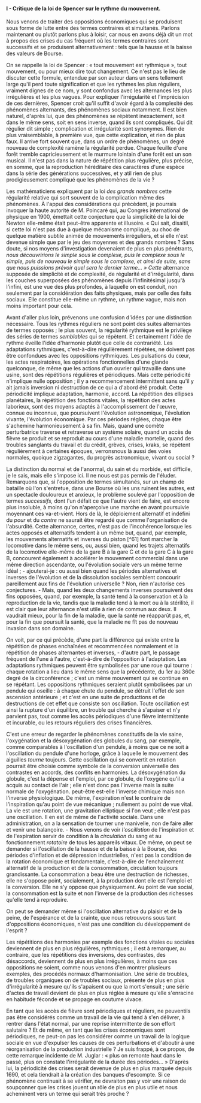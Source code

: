 #### I - Critique de la loi de Spencer sur le rythme du mouvement.

Nous venons de traiter des oppositions économiques qui se produisent sous forme de lutte entre des termes contraires et simultanés. Parlons maintenant ou plutôt parlons plus à loisir, car nous en avons déjà dit un mot à propos des crises du cas fréquent où les termes contraires sont successifs et se produisent alternativement : tels que la hausse et la baisse des valeurs de Bourse.

On se rappelle la loi de Spencer : « tout mouvement est rythmique », tout mouvement, ou pour mieux dire tout changement. Ce n'est pas le lieu de discuter cette formule, entendue par son auteur dans un sens tellement large qu'il perd toute signification et que les rythmes les plus réguliers, vraiment dignes de ce nom, y sont confondus avec les alternances les plus irrégulières et les plus vagues. Pour expliquer l'irrégularité et l'imprécision de ces dernières, Spencer croit qu'il suffit d'avoir égard à la complexité des phénomènes alternants, des phénomènes sociaux notamment. Il est bien naturel, d'après lui, que des phénomènes se répètent inexactement, soit dans le même sens, soit en sens inverse, quand ils sont compliqués. Qui dit régulier dit simple ; complication et irrégularité sont synonymes. Rien de plus vraisemblable, à première vue, que cette explication, et rien de plus faux. Il arrive fort souvent que, dans un ordre de phénomènes, un degré nouveau de complexité ramène la régularité perdue. Chaque feuille d'une forêt tremble capricieusement et le murmure lointain d'une forêt est un son musical. Il n'est pas dans la nature de répétition plus régulière, plus précise, en somme, que la reproduction héréditaire des caractères d'une espèce dans la série des générations successives, et y atil rien de plus prodigieusement compliqué que les phénomènes de la vie ?

Les mathématiciens expliquent par la loi _des grands nombres_ cette régularité relative qui sort souvent de la complication même des phénomènes. À l'appui des considérations qui précèdent, je pourrais invoquer la haute autorité de M. Poincaré qui, au Congrès international de physique en 1900, émettait cette conjecture que la simplicité de la loi de Newton elle-même était peut-être apparente et illusoire. « Qui sait, disaitil, si cette loi n'est pas due à quelque mécanisme compliqué, au choc de quelque matière subtile animée de mouvements irréguliers, et si elle n'est devenue simple que par le jeu des moyennes et des grands nombres ? Sans doute, si nos moyens d'investigation devenaient de plus en plus pénétrants, _nous découvririons le simple sous le complexe, puis le complexe sous le simple, puis de nouveau le simple sous le complexe, et ainsi de suite, sans que nous puissions prévoir quel sera le dernier terme… » Cette_ alternance supposée de simplicité et de complexité, de régularité et d'irrégularité, dans les couches superposées des phénomènes depuis l'infinitésimal jusqu'à l'infini, est une vue des plus profondes, à laquelle on est conduit, non seulement par la considération des faits physiques, mais par celle des faits sociaux. Elle constitue elle-même un rythme, un rythme vague, mais non moins important pour cela.

Avant d'aller plus loin, prévenons une confusion d'idées par une distinction nécessaire. Tous les rythmes réguliers ne sont point des suites alternantes de termes opposés ; le plus souvent, la régularité rythmique est le privilège des séries de termes _semblables_ qui se répètent. Et certainement l'idée de rythme éveille l'idée d'harmonie plutôt que celle de contrariété. Les adaptations rythmiques, c'est-à-dire régulièrement répétées, ne doivent pas être confondues avec les oppositions rythmiques. Les pulsations du cœur, les actes respiratoires, les opérations fonctionnelles d'une glande quelconque, de même que les actions d'un ouvrier qui travaille dans une usine, sont des répétitions régulières et périodiques. Mais cette périodicité n'implique nulle opposition ; il y a recommencement intermittent sans qu'il y ait jamais inversion ni destruction de ce qui a d'abord été produit. Cette périodicité implique adaptation, harmonie, accord. La répétition des ellipses planétaires, la répétition des fonctions vitales, la répétition des actes laborieux, sont des moyens adaptés à l'accomplissement de l'œuvre, connue ou inconnue, que poursuivent l'évolution astronomique, l'évolution vivante, l'évolution économique. Par ces périodes réglées, chaque être s'achemine harmonieusement à sa fin. Mais, quand une comète perturbatrice traverse et retraverse un système solaire, quand un accès de fièvre se produit et se reproduit au cours d'une maladie mortelle, quand des troubles sanglants du travail et du crédit, grèves, crises, kraks, se répètent régulièrement à certaines époques, verronsnous là aussi des voies normales, quoique zigzagantes, du progrès astronomique, vivant ou social ?

La distinction du normal et de l'anormal, du sain et du morbide, est difficile, je le sais, mais elle s'impose ici. Il ne nous est pas permis de l'éluder. Remarquons que, si l'opposition de termes simultanés, sur un champ de bataille où l'on s'entretue, dans une Bourse où les uns ruinent les autres, est un spectacle douloureux et anxieux, le problème soulevé par l'opposition de termes _successifs,_ dont l'un défait ce que l'autre vient de faire, est encore plus insoluble, à moins qu'on n'aperçoive une marche en avant poursuivie moyennant ces va-et-vient. Hors de là, le déploiement alternatif et indéfini du _pour_ et du _contre_ ne saurait être regardé que comme l'organisation de l'absurdité. Cette alternance, certes, n'est pas de l'incohérence lorsque les actes opposés et alternatifs tendent à un même but, quand, par exemple, les mouvements alternatifs et inverses du piston [^61] font marcher la locomotive dans le même sens, ou, aussi bien, quand les trajets alternatifs de la locomotive elle-même de la gare B à la gare C et de la gare C à la gare B, concourent également à accélérer le mouvement commercial dans une même direction ascendante, ou l'évolution sociale vers un même terme idéal ; - ajouterai-je : ou aussi bien quand les périodes alternatives et inverses de l'évolution et de la dissolution sociales semblent concourir pareillement aux fins de l'évolution universelle ? Non, rien n'autorise ces conjectures. - Mais, quand les deux changements inverses poursuivent des fins opposées, quand, par exemple, la santé tend à la conservation et à la reproduction de la vie, tandis que la maladie tend à la mort ou à la stérilité, il est clair que leur alternance n'est utile à rien de commun aux deux. Il vaudrait mieux, pour la fin de la maladie, que la santé ne réapparût pas, et, pour la fin que poursuit la santé, que la maladie ne fît pas de nouveau invasion dans son domaine.

On voit, par ce qui précède, d'une part la différence qui existe entre la répétition de phases enchaînées et recommencées normalement et la répétition de phases alternantes et inverses, - d'autre part, le passage fréquent de l'une à l'autre, c'est-à-dire de l'opposition à l'adaptation. Les adaptations rythmiques peuvent être symbolisées par une roue qui tourne : chaque rotation a lieu dans le même sens que la précédente, du 1er au 360e degré de la circonférence ; c'est un même mouvement qui se continue en se répétant. Les oppositions rythmiques seraient plutôt symbolisées par un pendule qui oseille : à chaque chute du pendule, se détruit l'effet de son ascension antérieure ; et c'est en une suite de productions et de destructions de cet effet que consiste son oscillation. Toute oscillation est ainsi la rupture d'un équilibre, un trouble qui cherche à s'apaiser et n'y parvient pas, tout comme les accès périodiques d'une fièvre intermittente et incurable, ou les retours réguliers des crises financières.

C'est une erreur de regarder le phénomènes constitutifs de la vie saine, l'oxygénation et la désoxygénation des globules du sang, par exemple, comme comparables à l'oscillation d'un pendule, à moins que ce ne soit à l'oscillation du pendule d'une horloge, grâce à laquelle le mouvement des aiguilles _tourne_ toujours. Cette oscillation qui se convertit en rotation pourrait être choisie comme symbole de la conversion universelle des contrastes en accords, des conflits en harmonies. La désoxygénation du globule, c'est la dépense et l'emploi, par ce globule, de l'oxygène qu'il a acquis au contact de l'air ; elle n'est donc pas l'inverse mais la suite normale de l'oxygénation. peut-être est-elle l'inverse chimique mais non l'inverse physiologique. De même, l'expiration n'est le contraire de l'inspiration qu'au point de vue mécanique ; nullement au point de vue vital. La vie est une rotation, une gravitation elliptique si l'on veut ; elle n'est pas une oscillation. Il en est de même de l'activité sociale. Dans une administration, on a la sensation de tourner une manivelle, non de faire aller et venir une balançoire. - Nous venons de voir _l'oscillation_ de l'inspiration et de l'expiration servir de condition à la _circulation_ du sang et au fonctionnement _rotatoire_ de tous les appareils vitaux. De même, on peut se demander si l'oscillation de la hausse et de la baisse à la Bourse, des périodes d'inflation et de dépression industrielles, n'est pas la condition de la rotation économique et fondamentale, c'est-à-dire de l'enchaînement alternatif de la production et de la consommation, circulation toujours grandissante. La consommation a beau être une destruction de richesses, elle ne s'oppose point, socialement, à la production dont elle est l'emploi et la conversion. Elle ne s'y oppose que physiquement. Au point de vue social, la consommation est la suite et non l'inverse de la production des richesses qu'elle tend à reproduire.

On peut se demander même si l'oscillation alternative du plaisir et de la peine, de l'espérance et de la crainte, que nous retrouvons sous tant d'oppositions économiques, n'est pas une condition du développement de l'esprit ?

Les répétitions des harmonies par exemple des fonctions vitales ou sociales deviennent de plus en plus régulières, rythmiques ; il est à remarquer, au contraire, que les répétitions des inversions, des contrastes, des désaccords, deviennent de plus en plus irrégulières, à moins que ces oppositions ne soient, comme nous venons d'en montrer plusieurs exemples, des procédés normaux d'harmonisation. Une série de troubles, de troubles organiques on de troubles sociaux, présente de plus en plus d'irrégularité à mesure qu'ils s'apaisent ou que la mort s'ensuit ; une série d'actes de travail devient de plus en plus réglée à mesure qu'elle s'enracine en habitude féconde et se propage en coutume vivace.

En tant que les accès de fièvre sont périodiques et réguliers, ne peuventils pas être considérés comme un travail de la vie qui tend à s'en délivrer, à rentrer dans l'état normal, par une reprise intermittente de son effort salutaire ? Et de même, en tant que les crises économiques sont périodiques, ne peut-on pas les considérer comme un travail de la logique sociale en vue d'expulser les causes de ces perturbations et d'aboutir à une réorganisation de la production industrielle ? Je suis frappé, à ce propos, de cette remarque incidente de M. Juglar : « plus on remonte haut dans le passé, plus on constate l'irrégularité de la durée des périodes… » D'après lui, la périodicité des crises serait devenue de plus en plus marquée depuis 1690, et cela tiendrait à la création des banques d'escompte. Si ce phénomène continuait à se vérifier, ne devraiton pas y voir une raison de soupçonner que les crises jouent un rôle de plus en plus utile et nous acheminent vers un terme qui serait très proche ?
